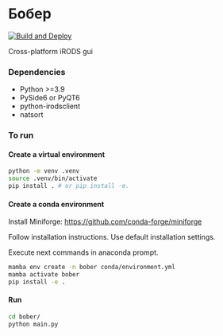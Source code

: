 # Бобер
[![Build and Deploy](https://github.com/AurelienBesnier/bober/actions/workflows/python-app.yml/badge.svg)](https://github.com/AurelienBesnier/bober/actions/workflows/python-app.yml)

Cross-platform iRODS gui

### Dependencies
* Python >=3.9
* PySide6 or PyQT6
* python-irodsclient
* natsort

### To run

#### Create a virtual environment

```bash
python -m venv .venv
source .venv/bin/activate
pip install . # or pip install -e.
```

#### Create a conda environment

Install Miniforge: https://github.com/conda-forge/miniforge

Follow installation instructions. Use default installation settings.

Execute next commands in anaconda prompt.

```bash
mamba env create -n bober conda/environment.yml
mamba activate bober
pip install -e .
```

#### Run
```bash
cd bober/
python main.py
```
